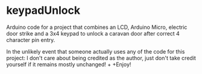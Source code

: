# keypadUnlock
Arduino code for a project that combines an LCD, Arduino Micro, electric door strike and a 3x4 keypad to unlock a caravan door after correct 4 character pin entry. 

In the unlikely event that someone actually uses any of the code for this project: I don't care about being credited as the author, just don't take credit yourself if it remains mostly unchanged!
 +
 +Enjoy!
